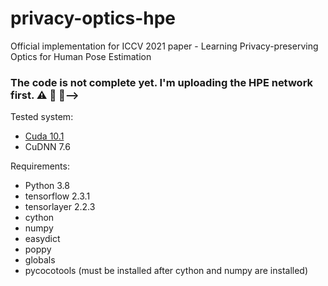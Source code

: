# privacy-optics-hpe
Official implementation for ICCV 2021 paper - Learning Privacy-preserving Optics for Human Pose Estimation


### The code is not complete yet. I'm uploading the HPE network first. :warning: :construction: :construction_worker:-->

Tested system:
- [Cuda 10.1](https://www.tensorflow.org/install/source?hl=es-419#gpu)
- CuDNN 7.6

Requirements:
- Python 3.8
- tensorflow 2.3.1
- tensorlayer 2.2.3
- cython
- numpy
- easydict
- poppy
- globals
- pycocotools (must be installed after cython and numpy are installed)


